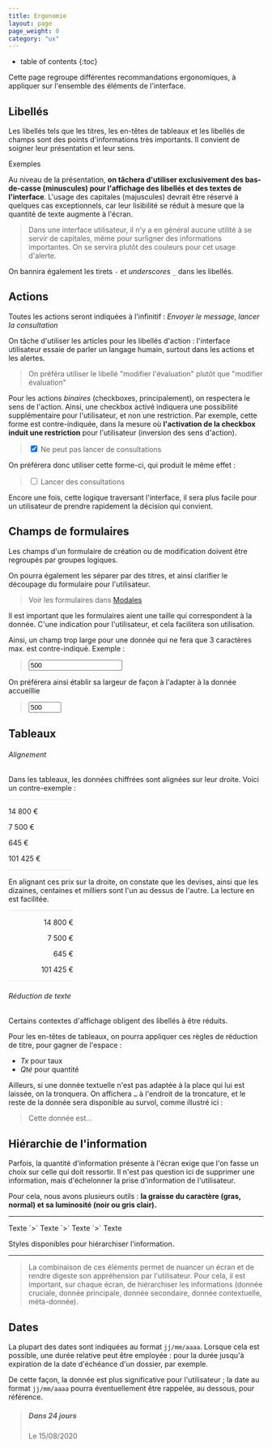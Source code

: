 ```yaml
---
title: Ergonomie
layout: page
page_weight: 0
category: "ux"
---
```

* table of contents
{:toc}

Cette page regroupe différentes recommandations ergonomiques, à appliquer sur l'ensemble des éléments de l'interface.

## Libellés ##

Les libellés tels que les titres, les en-têtes de tableaux et les libellés de champs sont des points d'informations très importants. Il convient de soigner leur présentation et leur sens.

Exemples

Au niveau de la présentation, **on tâchera d'utiliser exclusivement des bas-de-casse (minuscules) pour l'affichage des libellés et des textes de l'interface**. L'usage des capitales (majuscules) devrait être réservé à quelques cas exceptionnels, car leur lisibilité se réduit à mesure que la quantité de texte augmente à l'écran. 

> Dans une interface utilisateur, il n'y a en général aucune utilité à se servir de capitales, même pour surligner des informations importantes. On se servira plutôt des couleurs pour cet usage d'alerte.

On bannira également les tirets `-` et *underscores* `_` dans les libellés.

## Actions ##

Toutes les actions seront indiquées à l'infinitif : *Envoyer le message*, *lancer la consultation*

On tâche d'utiliser les articles pour les libellés d'action : l'interface utilisateur essaie de parler un langage humain, surtout dans les actions et les alertes. 
> On préféra utiliser le libellé "modifier l'évaluation" plutôt que "modifier évaluation"

Pour les actions *binaires* (checkboxes, principalement), on respectera le sens de l'action. Ainsi, une checkbox activé indiquera une possibilité supplémentaire pour l'utilisateur, et non une restriction. Par exemple, cette forme est contre-indiquée, dans la mesure où **l'activation de la checkbox induit une restriction** pour l'utilisateur (inversion des sens d'action).

> <div class="form-check"><input class="form-check-input" type="checkbox" value="" id="defaultCheck1" checked><label class="form-check-label" for="defaultCheck1">   Ne peut pas lancer de consultations</label></div>

On préférera donc utiliser cette forme-ci, qui produit le même effet :

> <div class="form-check"><input class="form-check-input" type="checkbox" value="" id="defaultCheck1"><label class="form-check-label" for="defaultCheck1">   Lancer des consultations</label></div>

Encore une fois, cette logique traversant l'interface, il sera plus facile pour un utilisateur de prendre rapidement la décision qui convient.

## Champs de formulaires ##

Les champs d'un formulaire de création ou de modification doivent être regroupés par groupes logiques.

On pourra également les séparer par des titres, et ainsi clarifier le découpage du formulaire pour l'utilisateur.

> Voir les formulaires dans [Modales](comp.modales.html#modification)

Il est important que les formulaires aient une taille qui correspondent à la donnée. C'une indication pour l'utilisateur, et cela facilitera son utilisation.

Ainsi, un champ trop large pour une donnée qui ne fera que 3 caractères max. est contre-indiqué. Exemple :
> <input class="form-control" type="text" value="500">

On préférera ainsi établir sa largeur de façon à l'adapter à la donnée accueillie
> <input class="form-control" type="text" value="500" style="width: 4rem;">




## Tableaux ##

###### Alignement ######

Dans les tableaux, les données chiffrées sont alignées sur leur droite. Voici un contre-exemple :

<div class="pt-2 pb-2 mb-3" style="text-align:left; border-top: 1px solid #e8e8e8; border-bottom: 1px solid #e8e8e8; width: 8rem;">
	<p>14 800 €</p>
	<p>7 500 €</p>
	<p>645 €</p>
	<p>101 425 €</p>
</div>

En alignant ces prix sur la droite, on constate que les devises, ainsi que les dizaines, centaines et milliers sont l'un au dessus de l'autre. La lecture en est facilitée.

<div class="pt-2 pb-2 mb-3" style="text-align:right; border-top: 1px solid #e8e8e8; border-bottom: 1px solid #e8e8e8; width: 8rem;">
	<p>14 800 €</p>
	<p>7 500 €</p>
	<p>645 €</p>
	<p>101 425 €</p>
</div>

###### Réduction de texte ######

Certains contextes d'affichage obligent des libellés à être réduits.

Pour les en-têtes de tableaux, on pourra appliquer ces règles de réduction de titre, pour gagner de l'espace :
  - *Tx* pour taux
  - *Qté* pour quantité
  
Ailleurs, si une donnée textuelle n'est pas adaptée à la place qui lui est laissée, on la tronquera. On affichera `…` à l'endroit de la troncature, et le reste de la donnée sera disponible au survol, comme illustré ici :

> <p data-toggle="tooltip" data-placement="top" title="Cette donnée est tronquée car elle est trop longue" style="width: 9rem;">Cette donnée est…</p>

<script>$(function () {
  $('[data-toggle="tooltip"]').tooltip()
})</script>

## Hiérarchie de l'information ##

Parfois, la quantité d'information présente à l'écran exige que l'on fasse un choix sur celle qui doit ressortir. Il n'est pas question ici de supprimer une information, mais d'échelonner la prise d'information de l'utilisateur.

Pour cela, nous avons plusieurs outils : **la graisse du caractère (gras, normal) et sa luminosité (noir ou gris clair).**

<hr/>
<span class="text-muted">Texte</span> `>` <span class="font-weight-bold text-muted">Texte</span> `>` <span>Texte</span> `>` <span class="font-weight-bold">Texte</span>
<p class="small text-muted">Styles disponibles pour hiérarchiser l'information.</p>
<hr/>


> La combinaison de ces éléments permet de nuancer un écran et de rendre digeste son appréhension par l'utilisateur.
> Pour cela, il est important, sur chaque écran, de hiérarchiser les informations (donnée cruciale, donnée principale, donnée secondaire, donnée contextuelle, méta-donnée).



## Dates ##
La plupart des dates sont indiquées au format `jj/mm/aaaa`. 
Lorsque cela est possible, une durée relative peut être employée : pour la durée jusqu'à expiration de la date d'échéance d'un dossier, par exemple.

De cette façon, la donnée est plus significative pour l'utilisateur ; la date au format `jj/mm/aaaa` pourra éventuellement être rappelée, au dessous, pour référence.

> <h5>Dans 24 jours</h5>
> <p class="small text-muted">Le 15/08/2020</p>
